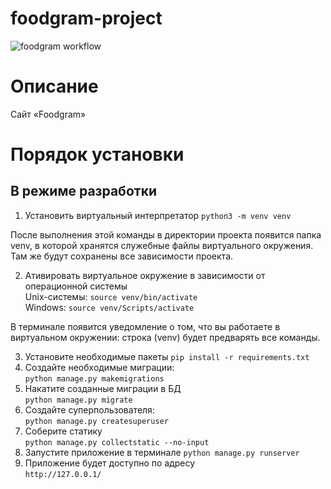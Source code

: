 # foodgram-project

![foodgram workflow](https://github.com/marinella2012/foodgram-project/actions/workflows/foodgram_workflow.yml/badge.svg)


# Описание
Cайт «Foodgram»
 

# Порядок установки
## В режиме разработки
1. Установить виртуальный интерпретатор `python3 -m venv venv`

После выполнения этой команды в директории проекта появится папка venv, в которой хранятся служебные файлы виртуального окружения. Там же будут сохранены все зависимости проекта.

2. Ативировать виртуальное окружение в зависимости от операционной системы  
   Unix-системы: `source venv/bin/activate`  
   Windows: `source venv/Scripts/activate`

В терминале появится уведомление о том, что вы работаете в виртуальном окружении: строка  (venv) будет предварять все команды.

3. Установите необходимые пакеты `pip install -r requirements.txt`
4. Создайте необходимые миграции:   
   ```python manage.py makemigrations```
5. Накатите созданные миграции в БД  
   ```python manage.py migrate```
6. Создайте суперпользователя:  
   ```python manage.py createsuperuser```
7. Соберите статику  
   ```python manage.py collectstatic --no-input```
8. Запустите приложение в терминале `python manage.py runserver`
9. Приложение будет доступно по адресу  
   ```http://127.0.0.1/```

